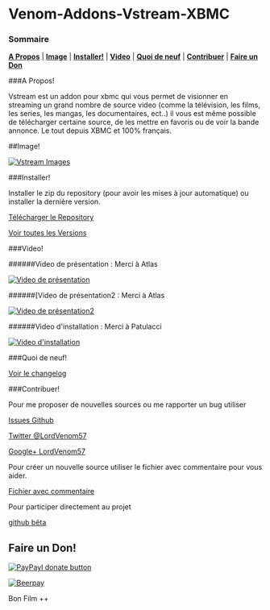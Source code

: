 Venom-Addons-Vstream-XBMC
=================

### Sommaire

**[A Propos](#a-propos)** | **[Image](#image)** | **[Installer!](#installer)** | **[Video](#video)** | **[Quoi de neuf](#quoi-de-neuf)** | **[Contribuer](#contribuer)** | **[Faire un Don](#faire-un-don)** 

###A Propos!

Vstream est un addon pour xbmc qui vous permet de visionner en streaming un grand nombre de source video (comme la télévision, les films, les series, les mangas, les documentaires, ect..) il vous est même possible de télécharger certaine source, de les mettre en favoris ou de voir la bande annonce. Le tout depuis XBMC et 100% français.

##Image!

[![Vstream Images](http://img4.hostingpics.net/pics/128778Sanstitre1.jpg)](http://img4.hostingpics.net/pics/128778Sanstitre1.jpg)

###Installer!

Installer le zip du repository (pour avoir les mises à jour automatique) ou installer la dernière version.

[Télécharger le Repository](https://github.com/LordVenom/venom-xbmc-addons/releases/tag/Repository)

[Voir toutes les Versions](https://github.com/LordVenom/venom-xbmc-addons/releases)

###Video!

######Video de présentation : Merci à Atlas

[![Video de présentation](http://img.youtube.com/vi/43Nq2pxkAH4/0.jpg)](http://www.youtube.com/watch?v=43Nq2pxkAH4)

######[Video de présentation2 : Merci à Atlas

[![Video de présentation2](http://img.youtube.com/vi/reZ1ZKH41VE/0.jpg)](http://www.youtube.com/watch?v=reZ1ZKH41VE)

######Video d'installation : Merci à Patulacci

[![Video d'installation](http://img.youtube.com/vi/XeACz8uMoxQ/0.jpg)](http://www.youtube.com/watch?v=XeACz8uMoxQ)


###Quoi de neuf!

[Voir le changelog](https://github.com/LordVenom/venom-xbmc-addons/blob/master/plugin.video.vstream/changelog.txt)


###Contribuer!

Pour me proposer de nouvelles sources ou me rapporter un bug utiliser

[Issues Github](https://github.com/LordVenom/venom-xbmc-addons/issues)

[Twitter @LordVenom57](https://twitter.com/LordVenom57)

[Google+ LordVenom57](https://plus.google.com/+LordVenom57/posts)




Pour créer un nouvelle source utiliser le fichier avec commentaire pour vous aider.

[Fichier avec commentaire](https://github.com/LordVenom/venom-xbmc-addons/blob/master/ajouter_une_source.py)

Pour participer directement au projet

[github bêta](https://github.com/LordVenom/venom-xbmc-addons-beta)


## Faire un Don!

[![PayPayl donate button](https://img.shields.io/badge/paypal-donate-yellow.svg)](https://www.paypal.com/cgi-bin/webscr?cmd=_s-xclick&hosted_button_id=NG5VVH8BMNLBJ "Donner pour ce projet en utilisant Paypal")

[![Beerpay](https://beerpay.io/LordVenom/venom-xbmc-addons/badge.svg?style=beer)](https://beerpay.io/LordVenom/venom-xbmc-addons)


Bon Film ++
